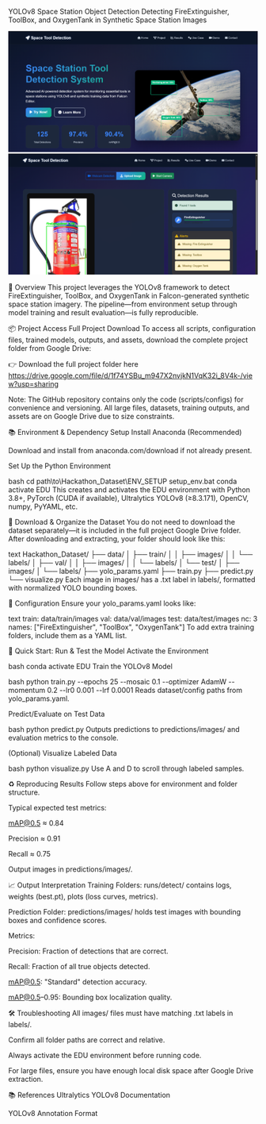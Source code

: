 YOLOv8 Space Station Object Detection
Detecting FireExtinguisher, ToolBox, and OxygenTank in Synthetic Space Station Images


![Space Station Detection](image1.png)
![Space Station Detection](image2.png)

🚀 Overview
This project leverages the YOLOv8 framework to detect FireExtinguisher, ToolBox, and OxygenTank in Falcon-generated synthetic space station imagery. The pipeline—from environment setup through model training and result evaluation—is fully reproducible.

📦 Project Access
Full Project Download
To access all scripts, configuration files, trained models, outputs, and assets, download the complete project folder from Google Drive:

👉 Download the full project folder here
https://drive.google.com/file/d/1f74YSBu_m947X2nvjkN1VqK32i_8V4k-/view?usp=sharing

Note:
The GitHub repository contains only the code (scripts/configs) for convenience and versioning. All large files, datasets, training outputs, and assets are on Google Drive due to size constraints.

📚 Environment & Dependency Setup
Install Anaconda (Recommended)

Download and install from anaconda.com/download if not already present.

Set Up the Python Environment

bash
cd path\to\Hackathon_Dataset\ENV_SETUP
setup_env.bat
conda activate EDU
This creates and activates the EDU environment with Python 3.8+, PyTorch (CUDA if available), Ultralytics YOLOv8 (≥8.3.171), OpenCV, numpy, PyYAML, etc.

📂 Download & Organize the Dataset
You do not need to download the dataset separately—it is included in the full project Google Drive folder.
After downloading and extracting, your folder should look like this:

text
Hackathon_Dataset/
├── data/
│ ├── train/
│ │ ├── images/
│ │ └── labels/
│ ├── val/
│ │ ├── images/
│ │ └── labels/
│ └── test/
│ ├── images/
│ └── labels/
├── yolo_params.yaml
├── train.py
├── predict.py
└── visualize.py
Each image in images/ has a .txt label in labels/, formatted with normalized YOLO bounding boxes.

📄 Configuration
Ensure your yolo_params.yaml looks like:

text
train: data/train/images
val: data/val/images
test: data/test/images
nc: 3
names: ["FireExtinguisher", "ToolBox", "OxygenTank"]
To add extra training folders, include them as a YAML list.

🔧 Quick Start: Run & Test the Model
Activate the Environment

bash
conda activate EDU
Train the YOLOv8 Model

bash
python train.py --epochs 25 --mosaic 0.1 --optimizer AdamW --momentum 0.2 --lr0 0.001 --lrf 0.0001
Reads dataset/config paths from yolo_params.yaml.

Predict/Evaluate on Test Data

bash
python predict.py
Outputs predictions to predictions/images/ and evaluation metrics to the console.

(Optional) Visualize Labeled Data

bash
python visualize.py
Use A and D to scroll through labeled samples.

♻️ Reproducing Results
Follow steps above for environment and folder structure.

Typical expected test metrics:

mAP@0.5 ≈ 0.84

Precision ≈ 0.91

Recall ≈ 0.75

Output images in predictions/images/.

📈 Output Interpretation
Training Folders:
runs/detect/ contains logs, weights (best.pt), plots (loss curves, metrics).

Prediction Folder:
predictions/images/ holds test images with bounding boxes and confidence scores.

Metrics:

Precision: Fraction of detections that are correct.

Recall: Fraction of all true objects detected.

mAP@0.5: "Standard" detection accuracy.

mAP@0.5–0.95: Bounding box localization quality.

🛠 Troubleshooting
All images/ files must have matching .txt labels in labels/.

Confirm all folder paths are correct and relative.

Always activate the EDU environment before running code.

For large files, ensure you have enough local disk space after Google Drive extraction.

📚 References
Ultralytics YOLOv8 Documentation

YOLOv8 Annotation Format
